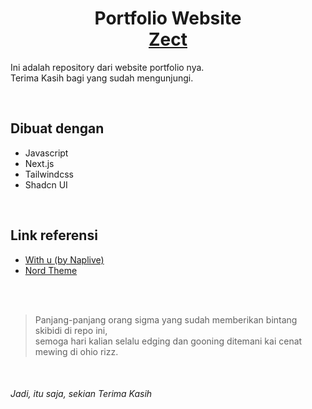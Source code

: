 <h1 align="center">
  Portfolio Website <br/>
  <a href="https://zect.vercel.app/" target="_blank">Zect</a>
</h1>

Ini adalah repository dari website portfolio nya. <br/>
Terima Kasih bagi yang sudah mengunjungi.

<br/>

## Dibuat dengan
- Javascript
- Next.js
- Tailwindcss
- Shadcn UI

<br/>

## Link referensi
- [With u (by Naplive)](https://youtu.be/BEUTzkwoCWI?si=pzH3A787t0zVRBzp)
- [Nord Theme](https://www.nordtheme.com/)

<br/>
<br/>

> Panjang-panjang orang sigma yang sudah memberikan bintang skibidi di repo ini, <br/>
> semoga hari kalian selalu edging dan gooning ditemani kai cenat mewing di ohio rizz.

<br/>

<h6>Jadi, itu saja, sekian Terima Kasih</h6>
